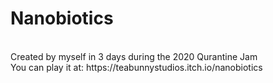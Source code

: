 # Nanobiotics
<br>
Created by myself in 3 days during the 2020 Qurantine Jam
<br>
You can play it at: https://teabunnystudios.itch.io/nanobiotics



